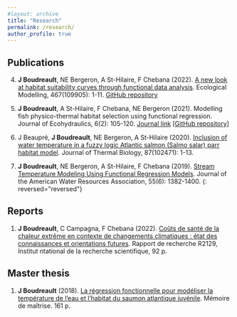 ```yaml
---
#layout: archive
title: "Research"
permalink: /research/
author_profile: true
---
```


Publications
---------------

4. **J Boudreault**, NE Bergeron, A St-Hilaire, F Chebana (2022). [A new look at habitat suitability curves through functional data analysis](https://www.sciencedirect.com/science/article/abs/pii/S030438002200031X?via%3Dihub). Ecological Modelling, 467(109905): 1-11. [GitHub repository](https://github.com/jeremieboudreault/habitat_suitability_curves_fda)

3. **J Boudreault**, A St-Hilaire, F Chebana, NE Bergeron (2021). Modelling fish physico-thermal habitat selection using functional regression. Journal of Ecohydraulics, 6(2): 105-120. [Journal link](https://www.tandfonline.com/doi/full/10.1080/24705357.2020.1840313) [[GitHub repository](https://github.com/jeremieboudreault/fish_habitat_modelling_functional_regression)]

2. J Beaupré, **J Boudreault**, NE Bergeron, A St-Hilaire (2020). [Inclusion of water temperature in a fuzzy logic Atlantic salmon (Salmo salar) parr habitat model](https://www.sciencedirect.com/science/article/abs/pii/S0306456519304012?via%3Dihub). Journal of Thermal Biology, 87(102471): 1-13.

1. **J Boudreault**, NE Bergeron, A St-Hilaire, F Chebana (2019). [Stream Temperature Modeling Using Functional Regression Models](https://onlinelibrary.wiley.com/doi/abs/10.1111/1752-1688.12778). Journal of the American Water Resources Association, 55(6): 1382-1400.
{: reversed="reversed"}

Reports
---------------

1. **J Boudreault**, C Campagna, F Chebana (2022). [Coûts de santé de la chaleur extrême en contexte de changements climatiques : état des connaissances et orientations futures](https://espace.inrs.ca/id/eprint/13052/). Rapport de recherche R2129, Institut ntational de la recherche scientifique, 92 p. 


Master thesis
---------------

1. **J Boudreault** (2018). [La régression fonctionnelle pour modéliser la température de l’eau et l’habitat du saumon atlantique juvénile](https://espace.inrs.ca/id/eprint/8791/). Mémoire de maîtrise. 161 p.